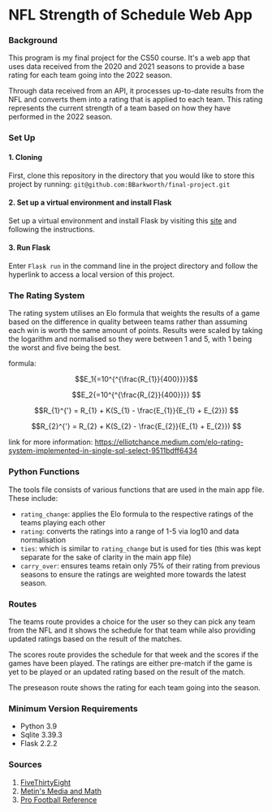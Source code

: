 # NFL Strength of Schedule Web App
### **Background**
This program is my final project for the CS50 course. It's a web app that uses data received from the 2020 and 2021 seasons to provide a base rating for each team going into the 2022 season. 

Through data received from an API, it processes up-to-date results from the NFL and converts them into a rating that is applied to each team. This rating represents the current strength of a team based on how they have performed in the 2022 season.

### **Set Up**
#### 1. Cloning
First, clone this repository in the directory that you would like to store this project by running: 
`git@github.com:BBarkworth/final-project.git`

#### 2. Set up a virtual environment and install Flask
Set up a virtual environment and install Flask by visiting this [site](https://flask.palletsprojects.com/en/2.2.x/installation/#install-flask) and following the instructions.

#### 3. Run Flask
Enter `Flask run` in the command line in the project directory and follow the hyperlink to access a local version of this project.

### **The Rating System**
The rating system utilises an Elo formula that weights the results of a game based on the difference in quality between teams rather than assuming each win is worth the same amount of points. 
Results were scaled by taking the logarithm and normalised so they were between 1 and 5, with 1 being the worst and five being the best.

formula: 
```math
E_1{=10^{^{\frac{R_{1}}{400}}}}
```
```math
E_2{=10^{^{\frac{R_{2}}{400}}}} 
```
```math
R_{1}^{'} = R_{1} + K(S_{1} - \frac{E_{1}}{E_{1} + E_{2}}) 
```
```math
R_{2}^{'} = R_{2} + K(S_{2} - \frac{E_{2}}{E_{1} + E_{2}}) 
```
link for more information: https://elliotchance.medium.com/elo-rating-system-implemented-in-single-sql-select-9511bdff6434

### **Python Functions**
The tools file consists of various functions that are used in the main app file. 
These include:
* `rating_change`: applies the Elo formula to the respective ratings of the teams playing each other
* `rating`: converts the ratings into a range of 1-5 via log10 and data normalisation
* `ties`: which is similar to `rating_change` but is used for ties (this was kept separate for the sake of clarity in the main app file)
* `carry_over`: ensures teams retain only 75% of their rating from previous seasons to ensure the ratings are weighted more towards the latest season.

### **Routes**
The teams route provides a choice for the user so they can pick any team from the NFL and it shows the schedule for that team while also providing updated ratings based on the result of the matches.

The scores route provides the schedule for that week and the scores if the games have been played. The ratings are either pre-match if the game is yet to be played or an updated rating based on the result of the match. 		

The preseason route shows the rating for each team going into the season.

### **Minimum Version Requirements**
* Python 3.9
* Sqlite 3.39.3
* Flask 2.2.2

### **Sources**
1. [FiveThirtyEight](https://fivethirtyeight.com/features/how-we-calculate-nba-elo-ratings/)
2. [Metin's Media and Math](https://metinmediamath.wordpress.com/2013/11/27/how-to-calculate-the-elo-rating-including-example/comment-page-2/)
3. [Pro Football Reference](https://www.pro-football-reference.com/)
